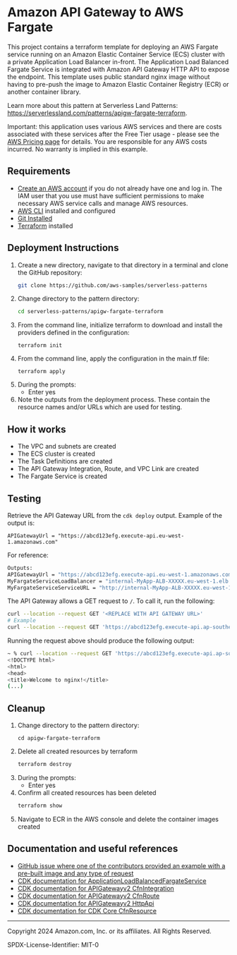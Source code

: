 # Amazon API Gateway to AWS Fargate

This project contains a terraform template for deploying an AWS Fargate service running on an Amazon Elastic Container Service (ECS) cluster with a private Application Load Balancer in-front. The Application Load Balanced Fargate Service is integrated with Amazon API Gateway HTTP API to expose the endpoint. This template uses public standard nginx image without having to pre-push the image to Amazon Elastic Container Registry (ECR) or another container library. 

Learn more about this pattern at Serverless Land Patterns: https://serverlessland.com/patterns/apigw-fargate-terraform.

Important: this application uses various AWS services and there are costs associated with these services after the Free Tier usage - please see the [AWS Pricing page](https://aws.amazon.com/pricing/) for details. You are responsible for any AWS costs incurred. No warranty is implied in this example.

## Requirements

* [Create an AWS account](https://portal.aws.amazon.com/gp/aws/developer/registration/index.html) if you do not already have one and log in. The IAM user that you use must have sufficient permissions to make necessary AWS service calls and manage AWS resources.
* [AWS CLI](https://docs.aws.amazon.com/cli/latest/userguide/install-cliv2.html) installed and configured
* [Git Installed](https://git-scm.com/book/en/v2/Getting-Started-Installing-Git)
* [Terraform](https://learn.hashicorp.com/tutorials/terraform/install-cli?in=terraform/aws-get-started) installed


## Deployment Instructions

1. Create a new directory, navigate to that directory in a terminal and clone the GitHub repository:
   ```bash
   git clone https://github.com/aws-samples/serverless-patterns
   ```
2. Change directory to the pattern directory:
   ```bash
   cd serverless-patterns/apigw-fargate-terraform
   ```
3. From the command line, initialize terraform to download and install the providers defined in the configuration:
    ```
    terraform init
    ```
4. From the command line, apply the configuration in the main.tf file:
    ```
    terraform apply
    ```
5. During the prompts:
    * Enter yes
6. Note the outputs from the deployment process. These contain the resource names and/or URLs which are used for testing.

## How it works

- The VPC and subnets are created
- The ECS cluster is created
- The Task Definitions are created
- The API Gateway Integration, Route, and VPC Link are created
- The Fargate Service is created

## Testing

Retrieve the API Gateway URL from the `cdk deploy` output. Example of the output is:

```
APIGatewayUrl = "https://abcd123efg.execute-api.eu-west-1.amazonaws.com"
```

For reference:

```bash
Outputs:
APIGatewayUrl = "https://abcd123efg.execute-api.eu-west-1.amazonaws.com"
MyFargateServiceLoadBalancer = "internal-MyApp-ALB-XXXXX.eu-west-1.elb.amazonaws.com"
MyFargateServiceServiceURL = "http://internal-MyApp-ALB-XXXXX.eu-west-1.elb.amazonaws.com"
```

The API Gateway allows a GET request to `/`. To call it, run the following:

```bash
curl --location --request GET '<REPLACE WITH API GATEWAY URL>'
# Example
curl --location --request GET 'https://abcd123efg.execute-api.ap-southeast-2.amazonaws.com/'
```

Running the request above should produce the following output:

```bash
~ % curl --location --request GET 'https://abcd123efg.execute-api.ap-southeast-2.amazonaws.com/'
<!DOCTYPE html>
<html>
<head>
<title>Welcome to nginx!</title>
(...)
````

## Cleanup
 
1. Change directory to the pattern directory:
    ```
    cd apigw-fargate-terraform
    ```
2. Delete all created resources by terraform
    ```bash
    terraform destroy
    ```
3. During the prompts:
    * Enter yes
4. Confirm all created resources has been deleted
    ```bash
    terraform show
    ```
5. Navigate to ECR in the AWS console and delete the container images created

## Documentation and useful references

- [GitHub issue where one of the contributors provided an example with a pre-built image and any type of request](https://github.com/aws/aws-cdk/issues/8066)
- [CDK documentation for ApplicationLoadBalancedFargateService](https://docs.aws.amazon.com/cdk/api/latest/docs/@aws-cdk_aws-ecs-patterns.ApplicationLoadBalancedFargateService.html)
- [CDK documentation for APIGatewayv2 CfnIntegration](https://docs.aws.amazon.com/cdk/api/latest/docs/@aws-cdk_aws-apigatewayv2.CfnIntegration.html)
- [CDK documentation for APIGatewayv2 CfnRoute](https://docs.aws.amazon.com/cdk/api/latest/docs/@aws-cdk_aws-apigatewayv2.CfnRoute.html)
- [CDK documentation for APIGatewayv2 HttpApi](https://docs.aws.amazon.com/cdk/api/latest/docs/@aws-cdk_aws-apigatewayv2.HttpApi.html)
- [CDK documentation for CDK Core CfnResource](https://docs.aws.amazon.com/cdk/api/latest/docs/@aws-cdk_core.CfnResource.html)

---

Copyright 2024 Amazon.com, Inc. or its affiliates. All Rights Reserved.

SPDX-License-Identifier: MIT-0

